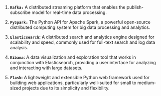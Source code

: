 1. **`Kafka:`** A distributed streaming platform that enables the publish-subscribe model for real-time data processing.
  
2. **`PySpark:`** The Python API for Apache Spark, a powerful open-source distributed computing system for big data processing and analytics.

3. **`Elasticsearch`:** A distributed search and analytics engine designed for scalability and speed, commonly used for full-text search and log data analysis.

4. **`Kibana`:** A data visualization and exploration tool that works in conjunction with Elasticsearch, providing a user interface for analyzing and interacting with large datasets.

5. **`Flask`:** A lightweight and extensible Python web framework used for building web applications, particularly well-suited for small to medium-sized projects due to its simplicity and flexibility.